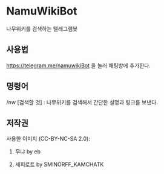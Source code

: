 # NamuWikiBot
나무위키를 검색하는 텔레그램봇

## 사용법
https://telegram.me/namuwikiBot 을 눌러 채팅방에 추가한다.

## 명령어
/nw [검색할 것] : 나무위키를 검색해서 간단한 설명과 링크를 보낸다.

## 저작권
사용한 이미지 (CC-BY-NC-SA 2.0):

1. 무냐 by eb

2. 세피로트 by SMINORFF_KAMCHATK